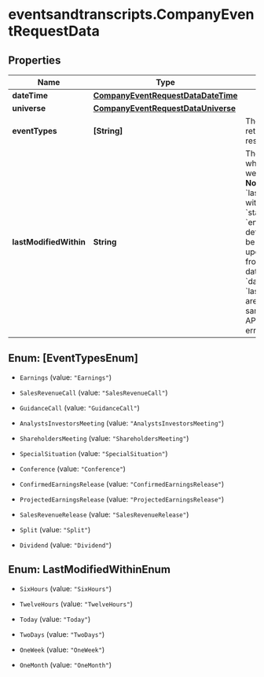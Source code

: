 # eventsandtranscripts.CompanyEventRequestData

## Properties

Name | Type | Description | Notes
------------ | ------------- | ------------- | -------------
**dateTime** | [**CompanyEventRequestDataDateTime**](CompanyEventRequestDataDateTime.md) |  | [optional] 
**universe** | [**CompanyEventRequestDataUniverse**](CompanyEventRequestDataUniverse.md) |  | [optional] 
**eventTypes** | **[String]** | The type of events returned in the response | [optional] 
**lastModifiedWithin** | **String** | The duration within which the events were last modified.  **Note 1:** When using &#x60;lastModifiedWithin&#x60; without providing &#x60;startDate&#x60; or &#x60;endDate&#x60;, the default period will be the previous and upcoming 45 days from the current date.  **Note 2:** If both &#x60;dateTime&#x60; and &#x60;lastModifiedWithin&#x60; are provided in the same request, the API will return an error.  | [optional] 



## Enum: [EventTypesEnum]


* `Earnings` (value: `"Earnings"`)

* `SalesRevenueCall` (value: `"SalesRevenueCall"`)

* `GuidanceCall` (value: `"GuidanceCall"`)

* `AnalystsInvestorsMeeting` (value: `"AnalystsInvestorsMeeting"`)

* `ShareholdersMeeting` (value: `"ShareholdersMeeting"`)

* `SpecialSituation` (value: `"SpecialSituation"`)

* `Conference` (value: `"Conference"`)

* `ConfirmedEarningsRelease` (value: `"ConfirmedEarningsRelease"`)

* `ProjectedEarningsRelease` (value: `"ProjectedEarningsRelease"`)

* `SalesRevenueRelease` (value: `"SalesRevenueRelease"`)

* `Split` (value: `"Split"`)

* `Dividend` (value: `"Dividend"`)





## Enum: LastModifiedWithinEnum


* `SixHours` (value: `"SixHours"`)

* `TwelveHours` (value: `"TwelveHours"`)

* `Today` (value: `"Today"`)

* `TwoDays` (value: `"TwoDays"`)

* `OneWeek` (value: `"OneWeek"`)

* `OneMonth` (value: `"OneMonth"`)




